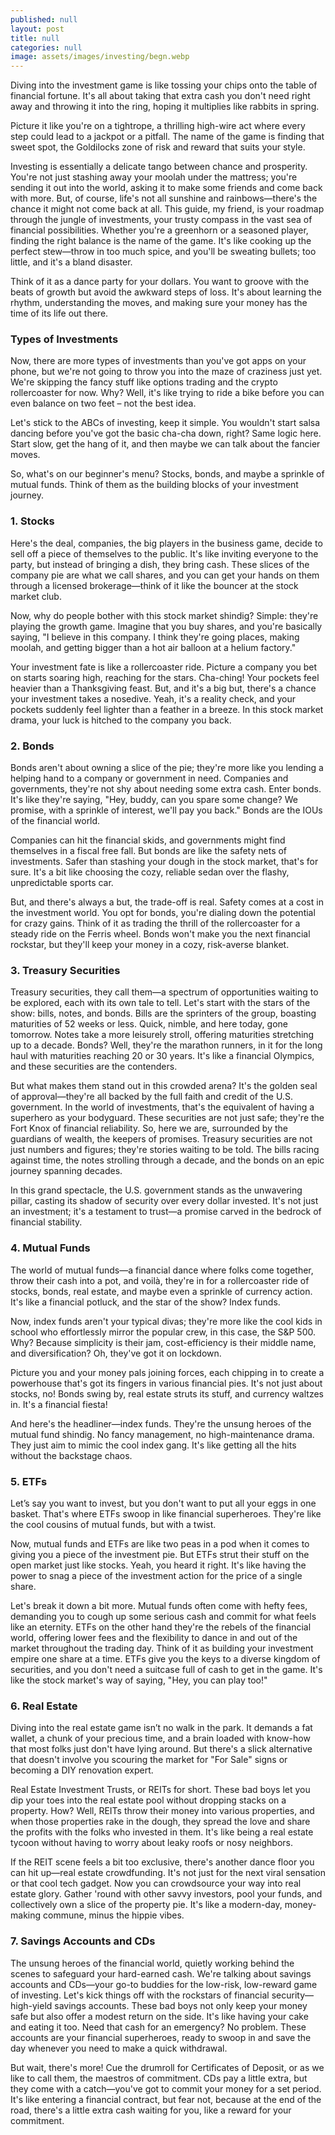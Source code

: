 ```yaml
---
published: null
layout: post
title: null
categories: null
image: assets/images/investing/begn.webp
---
```


Diving into the investment game is like tossing your chips onto the table of financial fortune. It's all about taking that extra cash you don't need right away and throwing it into the ring, hoping it multiplies like rabbits in spring.

Picture it like you're on a tightrope, a thrilling high-wire act where every step could lead to a jackpot or a pitfall. The name of the game is finding that sweet spot, the Goldilocks zone of risk and reward that suits your style.

Investing is essentially a delicate tango between chance and prosperity. You're not just stashing away your moolah under the mattress; you're sending it out into the world, asking it to make some friends and come back with more. But, of course, life's not all sunshine and rainbows—there's the chance it might not come back at all.
This guide, my friend, is your roadmap through the jungle of investments, your trusty compass in the vast sea of financial possibilities. Whether you're a greenhorn or a seasoned player, finding the right balance is the name of the game. It's like cooking up the perfect stew—throw in too much spice, and you'll be sweating bullets; too little, and it's a bland disaster.

Think of it as a dance party for your dollars. You want to groove with the beats of growth but avoid the awkward steps of loss. It's about learning the rhythm, understanding the moves, and making sure your money has the time of its life out there.

### Types of Investments
Now, there are more types of investments than you've got apps on your phone, but we're not going to throw you into the maze of craziness just yet. We're skipping the fancy stuff like options trading and the crypto rollercoaster for now. Why? Well, it's like trying to ride a bike before you can even balance on two feet – not the best idea.

Let's stick to the ABCs of investing, keep it simple. You wouldn't start salsa dancing before you've got the basic cha-cha down, right? Same logic here. Start slow, get the hang of it, and then maybe we can talk about the fancier moves.

So, what's on our beginner's menu? Stocks, bonds, and maybe a sprinkle of mutual funds. Think of them as the building blocks of your investment journey.

### 1. Stocks
Here's the deal, companies, the big players in the business game, decide to sell off a piece of themselves to the public. It's like inviting everyone to the party, but instead of bringing a dish, they bring cash. These slices of the company pie are what we call shares, and you can get your hands on them through a licensed brokerage—think of it like the bouncer at the stock market club.

Now, why do people bother with this stock market shindig? Simple: they're playing the growth game. Imagine that you buy shares, and you're basically saying, "I believe in this company. I think they're going places, making moolah, and getting bigger than a hot air balloon at a helium factory."

Your investment fate is like a rollercoaster ride. Picture a company you bet on starts soaring high, reaching for the stars. Cha-ching! Your pockets feel heavier than a Thanksgiving feast. But, and it's a big but, there's a chance your investment takes a nosedive. Yeah, it's a reality check, and your pockets suddenly feel lighter than a feather in a breeze. In this stock market drama, your luck is hitched to the company you back.

### 2. Bonds
Bonds aren't about owning a slice of the pie; they're more like you lending a helping hand to a company or government in need. Companies and governments, they're not shy about needing some extra cash. Enter bonds. It's like they're saying, "Hey, buddy, can you spare some change? We promise, with a sprinkle of interest, we'll pay you back." Bonds are the IOUs of the financial world.

Companies can hit the financial skids, and governments might find themselves in a fiscal free fall. But bonds are like the safety nets of investments. Safer than stashing your dough in the stock market, that's for sure. It's a bit like choosing the cozy, reliable sedan over the flashy, unpredictable sports car.

But, and there's always a but, the trade-off is real. Safety comes at a cost in the investment world. You opt for bonds, you're dialing down the potential for crazy gains. Think of it as trading the thrill of the rollercoaster for a steady ride on the Ferris wheel. Bonds won't make you the next financial rockstar, but they'll keep your money in a cozy, risk-averse blanket.

### 3. Treasury Securities
Treasury securities, they call them—a spectrum of opportunities waiting to be explored, each with its own tale to tell. Let's start with the stars of the show: bills, notes, and bonds. Bills are the sprinters of the group, boasting maturities of 52 weeks or less. Quick, nimble, and here today, gone tomorrow. Notes take a more leisurely stroll, offering maturities stretching up to a decade. Bonds? Well, they're the marathon runners, in it for the long haul with maturities reaching 20 or 30 years. It's like a financial Olympics, and these securities are the contenders.

But what makes them stand out in this crowded arena? It's the golden seal of approval—they're all backed by the full faith and credit of the U.S. government. In the world of investments, that's the equivalent of having a superhero as your bodyguard. These securities are not just safe; they're the Fort Knox of financial reliability.
So, here we are, surrounded by the guardians of wealth, the keepers of promises. Treasury securities are not just numbers and figures; they're stories waiting to be told. The bills racing against time, the notes strolling through a decade, and the bonds on an epic journey spanning decades.

In this grand spectacle, the U.S. government stands as the unwavering pillar, casting its shadow of security over every dollar invested. It's not just an investment; it's a testament to trust—a promise carved in the bedrock of financial stability.

### 4. Mutual Funds
The world of mutual funds—a financial dance where folks come together, throw their cash into a pot, and voilà, they're in for a rollercoaster ride of stocks, bonds, real estate, and maybe even a sprinkle of currency action. It's like a financial potluck, and the star of the show? Index funds.

Now, index funds aren't your typical divas; they're more like the cool kids in school who effortlessly mirror the popular crew, in this case, the S&P 500. Why? Because simplicity is their jam, cost-efficiency is their middle name, and diversification? Oh, they've got it on lockdown.

Picture you and your money pals joining forces, each chipping in to create a powerhouse that's got its fingers in various financial pies. It's not just about stocks, no! Bonds swing by, real estate struts its stuff, and currency waltzes in. It's a financial fiesta!

And here's the headliner—index funds. They're the unsung heroes of the mutual fund shindig. No fancy management, no high-maintenance drama. They just aim to mimic the cool index gang. It's like getting all the hits without the backstage chaos.

### 5. ETFs
Let’s say you want to invest, but you don't want to put all your eggs in one basket. That's where ETFs swoop in like financial superheroes. They're like the cool cousins of mutual funds, but with a twist.

Now, mutual funds and ETFs are like two peas in a pod when it comes to giving you a piece of the investment pie. But ETFs strut their stuff on the open market just like stocks. Yeah, you heard it right. It's like having the power to snag a piece of the investment action for the price of a single share.

Let's break it down a bit more. Mutual funds often come with hefty fees, demanding you to cough up some serious cash and commit for what feels like an eternity. ETFs on the other hand they're the rebels of the financial world, offering lower fees and the flexibility to dance in and out of the market throughout the trading day.
Think of it as building your investment empire one share at a time. ETFs give you the keys to a diverse kingdom of securities, and you don't need a suitcase full of cash to get in the game. It's like the stock market's way of saying, "Hey, you can play too!"

### 6. Real Estate
Diving into the real estate game isn’t no walk in the park. It demands a fat wallet, a chunk of your precious time, and a brain loaded with know-how that most folks just don't have lying around. But there's a slick alternative that doesn't involve you scouring the market for "For Sale" signs or becoming a DIY renovation expert.

Real Estate Investment Trusts, or REITs for short. These bad boys let you dip your toes into the real estate pool without dropping stacks on a property. How? Well, REITs throw their money into various properties, and when those properties rake in the dough, they spread the love and share the profits with the folks who invested in them. It's like being a real estate tycoon without having to worry about leaky roofs or nosy neighbors.

If the REIT scene feels a bit too exclusive, there's another dance floor you can hit up—real estate crowdfunding. It's not just for the next viral sensation or that cool tech gadget. Now you can crowdsource your way into real estate glory. Gather 'round with other savvy investors, pool your funds, and collectively own a slice of the property pie. It's like a modern-day, money-making commune, minus the hippie vibes.

### 7. Savings Accounts and CDs
The unsung heroes of the financial world, quietly working behind the scenes to safeguard your hard-earned cash. We're talking about savings accounts and CDs—your go-to buddies for the low-risk, low-reward game of investing.
Let's kick things off with the rockstars of financial security—high-yield savings accounts. These bad boys not only keep your money safe but also offer a modest return on the side. It's like having your cake and eating it too. Need that cash for an emergency? No problem. These accounts are your financial superheroes, ready to swoop in and save the day whenever you need to make a quick withdrawal.

But wait, there's more! Cue the drumroll for Certificates of Deposit, or as we like to call them, the maestros of commitment. CDs pay a little extra, but they come with a catch—you've got to commit your money for a set period. It's like entering a financial contract, but fear not, because at the end of the road, there's a little extra cash waiting for you, like a reward for your commitment.




